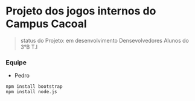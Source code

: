 # Projeto dos jogos internos do Campus Cacoal
>status do Projeto: em desenvolvimento
>Densevolvedores Alunos do 3°B T.I

### Equipe
* Pedro

```
npm install bootstrap
npm install node.js
```
